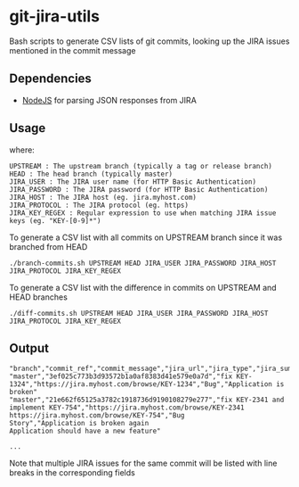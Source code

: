 # git-jira-utils

Bash scripts to generate CSV lists of git commits, looking up the JIRA issues mentioned in the commit message

Dependencies
------------

- [NodeJS](http://nodejs.org/) for parsing JSON responses from JIRA

Usage
-----

where:

```
UPSTREAM : The upstream branch (typically a tag or release branch)
HEAD : The head branch (typically master)
JIRA_USER : The JIRA user name (for HTTP Basic Authentication)
JIRA_PASSWORD : The JIRA password (for HTTP Basic Authentication)
JIRA_HOST : The JIRA host (eg. jira.myhost.com)
JIRA_PROTOCOL : The JIRA protocol (eg. https)
JIRA_KEY_REGEX : Regular expression to use when matching JIRA issue keys (eg. "KEY-[0-9]*")
```

To generate a CSV list with all commits on UPSTREAM branch since it was branched from HEAD

```
./branch-commits.sh UPSTREAM HEAD JIRA_USER JIRA_PASSWORD JIRA_HOST JIRA_PROTOCOL JIRA_KEY_REGEX
```

To generate a CSV list with the difference in commits on UPSTREAM and HEAD branches

```
./diff-commits.sh UPSTREAM HEAD JIRA_USER JIRA_PASSWORD JIRA_HOST JIRA_PROTOCOL JIRA_KEY_REGEX
```

Output
------

```
"branch","commit_ref","commit_message","jira_url","jira_type","jira_summary"
"master","3ef025c773b3d93572b1a0af8383d41e579e0a7d","fix KEY-1324","https://jira.myhost.com/browse/KEY-1234","Bug","Application is broken"
"master","21e662f65125a3782c1918736d9190108279e277","fix KEY-2341 and implement KEY-754","https://jira.myhost.com/browse/KEY-2341
https://jira.myhost.com/browse/KEY-754","Bug
Story","Application is broken again
Application should have a new feature"

...
```

Note that multiple JIRA issues for the same commit will be listed with line breaks in the corresponding fields
